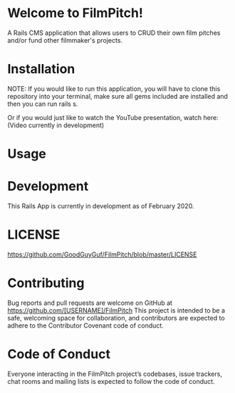 # Welcome to FilmPitch!

A Rails CMS application that allows users to CRUD their own film pitches and/or fund other filmmaker's projects.

# Installation
NOTE: If you would like to run this application, you will have to clone this repository into your terminal, make sure all gems included are installed and then you can run rails s.

Or if you would just like to watch the YouTube presentation, watch here: (Video currently in development)

# Usage


# Development
This Rails App is currently in development as of February 2020.

# LICENSE
https://github.com/GoodGuyGuf/FilmPitch/blob/master/LICENSE

# Contributing
Bug reports and pull requests are welcome on GitHub at https://github.com/[USERNAME]/FilmPitch This project is intended to be a safe, welcoming space for collaboration, and contributors are expected to adhere to the Contributor Covenant code of conduct.

# Code of Conduct
Everyone interacting in the FilmPitch project’s codebases, issue trackers, chat rooms and mailing lists is expected to follow the code of conduct.